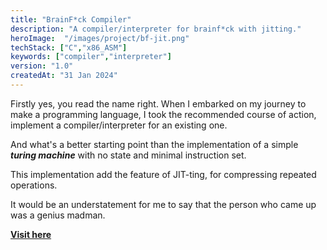 ```yaml
---
title: "BrainF*ck Compiler"
description: "A compiler/interpreter for brainf*ck with jitting."
heroImage:  "/images/project/bf-jit.png"
techStack: ["C","x86_ASM"]
keywords: ["compiler","interpreter"]
version: "1.0"
createdAt: "31 Jan 2024"
---
```



Firstly yes, you read the name right. When I embarked on my journey to make a programming language, I took the recommended course of action, implement a compiler/interpreter for an existing one.

And what's a better starting point than the implementation of a simple ***turing machine*** with no state and minimal instruction set.

This implementation add the feature of JIT-ting, for compressing repeated operations.

It would be an understatement for me to say that the person who came up was a genius madman.

**[Visit here](https://www.github.com/xenitane/bf-jit)**
